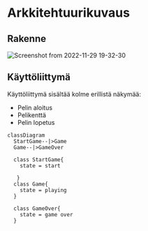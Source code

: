 # Arkkitehtuurikuvaus
## Rakenne

![Screenshot from 2022-11-29 19-32-30](https://user-images.githubusercontent.com/102189885/204601032-0a90e9b9-5c99-4518-aec4-a681539d6065.png)

## Käyttöliittymä

Käyttöliittymä sisältää kolme erillistä näkymää:

* Pelin aloitus
* Pelikenttä
* Pelin lopetus

```mermaid
classDiagram
  StartGame--|>Game
  Game--|>GameOver
  
  class StartGame{
    state = start
    
   }
  class Game{
    state = playing
  }
  
  class GameOver{
    state = game over
  }
```

